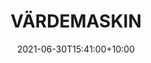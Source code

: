 ---
date: 2021-06-30T15:41:00+10:00
description: Secured by Proof of Swedish Labour, our NFTs are protected by the finest random numbers that can be made by flipping a coin. By @skape_ande & @reprage
draft: false
icon: 2021-06-30-vardemaskin.jpg
language: en
title: VÄRDEMASKIN 
link: https://www.instagram.com/vardemaskin/

---